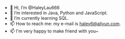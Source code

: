 - 👋 Hi, I’m @HaleyLau666
- 👀 I’m interested in Java, Python and JavaScript.
- 🌱 I’m currently learning SQL.
- 📫 How to reach me: my e-mail is haley6@aliyun.com.
- 📫 I'm very happy to make friend with you~
<!---
HaleyLau666/HaleyLau666 is a ✨ special ✨ repository because its `README.md` (this file) appears on your GitHub profile.
You can click the Preview link to take a look at your changes.
--->
